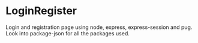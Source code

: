 # LoginRegister
Login and registration page using node, express, express-session and pug.
Look into package-json for all the packages used.
